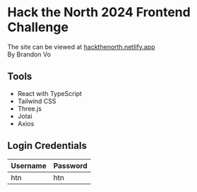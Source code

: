 # Hack the North 2024 Frontend Challenge

The site can be viewed at [hackthenorth.netlify.app](https://hackthenorth.netlify.app/)  
By Brandon Vo

## Tools

- React with TypeScript
- Tailwind CSS
- Three.js
- Jotai
- Axios

## Login Credentials

| Username | Password |
| -------- | -------- |
| htn      | htn      |
